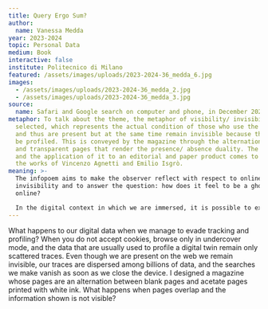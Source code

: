 ```yaml
---
title: Query Ergo Sum?
author:
  name: Vanessa Medda
year: 2023-2024
topic: Personal Data
medium: Book
interactive: false
institute: Politecnico di Milano
featured: /assets/images/uploads/2023-2024-36_medda_6.jpg
images:
  - /assets/images/uploads/2023-2024-36_medda_2.jpg
  - /assets/images/uploads/2023-2024-36_medda_3.jpg
source:
  name: Safari and Google search on computer and phone, in December 2023.
metaphor: To talk about the theme, the metaphor of visibility/ invisibility was
  selected, which represents the actual condition of those who use the Internet
  and thus are present but at the same time remain invisible because they cannot
  be profiled. This is conveyed by the magazine through the alternation of blank
  and transparent pages that render the presence/ absence duality. The metaphor
  and the application of it to an editorial and paper product comes to life from
  the works of Vincenzo Agnetti and Emilio Isgrò.
meaning: >-
  The infopoem aims to make the observer reflect with respect to online
  invisibility and to answer the question: how does it feel to be a ghost
  online?

  In the digital context in which we are immersed, it is possible to experience a paradox of existence: to be present online but at the same time not to be there, not to be visible.
---
```

What happens to our digital data when we
manage to evade tracking and profiling?
When you do not accept cookies, browse only
in undercover mode, and the data that are
usually used to profile a digital twin remain
only scattered traces. Even though we are
present on the web we remain invisible, our
traces are dispersed among billions of data,
and the searches we make vanish as soon as
we close the device. I designed a magazine
whose pages are an alternation between blank
pages and acetate pages printed with white
ink. What happens when pages overlap and the
information shown is not visible?